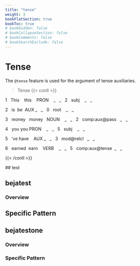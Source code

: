 ```yaml
---
title: "tense"
weight: 3
bookFlatSection: true
bookToc: true
# bookHidden: false
# bookCollapseSection: false
# bookComments: false
# bookSearchExclude: false
---
```

# Tense

The `@tense` feature is used for the argument of tense auxiliaries.

  
> Tense
{{< conll >}}

1   This    this    PRON    _   _   2   subj    _   _

2   is  be  AUX _   _   0   root    _   _

3   money   money   NOUN    _   _   2   comp:aux@pass   _   _

4   you you PRON    _   _   5   subj    _   _

5   've have    AUX _   _   3   mod@relcl   _   _

6   earned  earn    VERB    _   _   5   comp:aux@tense  _   _

{{< /conll >}}
<!-- tabs:end -->## test 



## bejatest

### Overview

## Specific Pattern




## bejatestone

### Overview

### Specific Pattern


